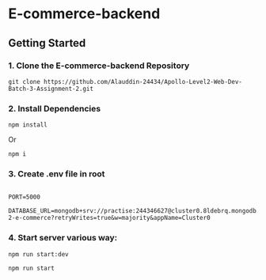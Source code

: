# E-commerce-backend 
## Getting Started
### 1. Clone the E-commerce-backend Repository 

<pre><code>git clone https://github.com/Alauddin-24434/Apollo-Level2-Web-Dev-Batch-3-Assignment-2.git</code></pre>

### 2. Install Dependencies

<pre><code>npm install</code></pre> 
Or 
<pre><code>npm i</code></pre>

### 3. Create .env file in root 

<pre><code>
PORT=5000

DATABASE_URL=mongodb+srv://practise:244346627@cluster0.8ldebrq.mongodb.net/assignment-2-e-commerce?retryWrites=true&w=majority&appName=Cluster0</code></pre>

### 4. Start server various way:
 
<!-- 1.  ts-node-dev way  -->
<pre><code>npm run start:dev</code></pre>

<!-- 2. node way  -->
<pre><code>npm run start</code></pre>